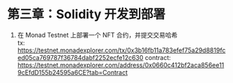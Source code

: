 # 第三章：Solidity 开发到部署

1. 在 Monad Testnet 上部署一个 NFT 合约，并提交交易哈希  
 tx: <https://testnet.monadexplorer.com/tx/0x3b16fb11a783efef75a29d8819fced05ca769787f36784dabf2252ecfe12c630>
 contract: <https://testnet.monadexplorer.com/address/0x0660c412bf2aca856ee119cEfdD155b24595a6CE?tab=Contract>
